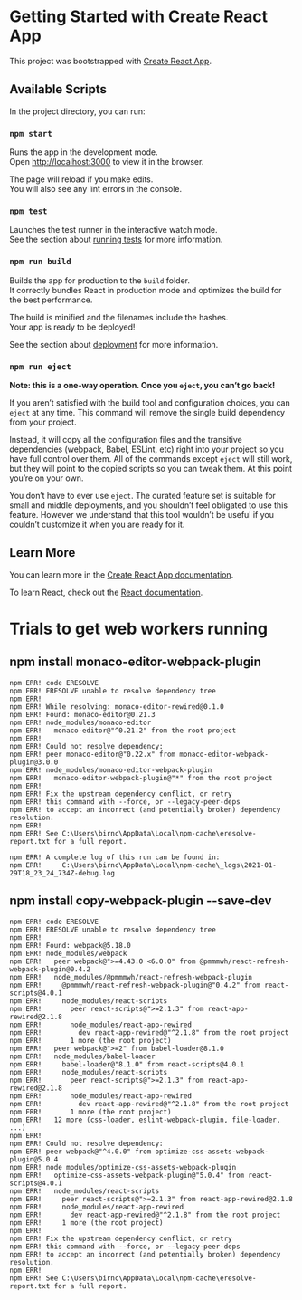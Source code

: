 # Getting Started with Create React App

This project was bootstrapped with [Create React App](https://github.com/facebook/create-react-app).

## Available Scripts

In the project directory, you can run:

### `npm start`

Runs the app in the development mode.\
Open [http://localhost:3000](http://localhost:3000) to view it in the browser.

The page will reload if you make edits.\
You will also see any lint errors in the console.

### `npm test`

Launches the test runner in the interactive watch mode.\
See the section about [running tests](https://facebook.github.io/create-react-app/docs/running-tests) for more information.

### `npm run build`

Builds the app for production to the `build` folder.\
It correctly bundles React in production mode and optimizes the build for the best performance.

The build is minified and the filenames include the hashes.\
Your app is ready to be deployed!

See the section about [deployment](https://facebook.github.io/create-react-app/docs/deployment) for more information.

### `npm run eject`

**Note: this is a one-way operation. Once you `eject`, you can’t go back!**

If you aren’t satisfied with the build tool and configuration choices, you can `eject` at any time. This command will remove the single build dependency from your project.

Instead, it will copy all the configuration files and the transitive dependencies (webpack, Babel, ESLint, etc) right into your project so you have full control over them. All of the commands except `eject` will still work, but they will point to the copied scripts so you can tweak them. At this point you’re on your own.

You don’t have to ever use `eject`. The curated feature set is suitable for small and middle deployments, and you shouldn’t feel obligated to use this feature. However we understand that this tool wouldn’t be useful if you couldn’t customize it when you are ready for it.

## Learn More

You can learn more in the [Create React App documentation](https://facebook.github.io/create-react-app/docs/getting-started).

To learn React, check out the [React documentation](https://reactjs.org/).

# Trials to get web workers running

## npm install monaco-editor-webpack-plugin

```terminal
npm ERR! code ERESOLVE
npm ERR! ERESOLVE unable to resolve dependency tree
npm ERR!
npm ERR! While resolving: monaco-editor-rewired@0.1.0
npm ERR! Found: monaco-editor@0.21.3
npm ERR! node_modules/monaco-editor
npm ERR!   monaco-editor@"^0.21.2" from the root project
npm ERR!
npm ERR! Could not resolve dependency:
npm ERR! peer monaco-editor@"0.22.x" from monaco-editor-webpack-plugin@3.0.0
npm ERR! node_modules/monaco-editor-webpack-plugin
npm ERR!   monaco-editor-webpack-plugin@"*" from the root project
npm ERR!
npm ERR! Fix the upstream dependency conflict, or retry
npm ERR! this command with --force, or --legacy-peer-deps
npm ERR! to accept an incorrect (and potentially broken) dependency resolution.
npm ERR!
npm ERR! See C:\Users\birnc\AppData\Local\npm-cache\eresolve-report.txt for a full report.

npm ERR! A complete log of this run can be found in:
npm ERR!     C:\Users\birnc\AppData\Local\npm-cache\_logs\2021-01-29T18_23_24_734Z-debug.log
```

## npm install copy-webpack-plugin --save-dev

```terminal
npm ERR! code ERESOLVE
npm ERR! ERESOLVE unable to resolve dependency tree
npm ERR!
npm ERR! Found: webpack@5.18.0
npm ERR! node_modules/webpack
npm ERR!   peer webpack@">=4.43.0 <6.0.0" from @pmmmwh/react-refresh-webpack-plugin@0.4.2
npm ERR!   node_modules/@pmmmwh/react-refresh-webpack-plugin
npm ERR!     @pmmmwh/react-refresh-webpack-plugin@"0.4.2" from react-scripts@4.0.1
npm ERR!     node_modules/react-scripts
npm ERR!       peer react-scripts@">=2.1.3" from react-app-rewired@2.1.8
npm ERR!       node_modules/react-app-rewired
npm ERR!         dev react-app-rewired@"^2.1.8" from the root project
npm ERR!       1 more (the root project)
npm ERR!   peer webpack@">=2" from babel-loader@8.1.0
npm ERR!   node_modules/babel-loader
npm ERR!     babel-loader@"8.1.0" from react-scripts@4.0.1
npm ERR!     node_modules/react-scripts
npm ERR!       peer react-scripts@">=2.1.3" from react-app-rewired@2.1.8
npm ERR!       node_modules/react-app-rewired
npm ERR!         dev react-app-rewired@"^2.1.8" from the root project
npm ERR!       1 more (the root project)
npm ERR!   12 more (css-loader, eslint-webpack-plugin, file-loader, ...)
npm ERR!
npm ERR! Could not resolve dependency:
npm ERR! peer webpack@"^4.0.0" from optimize-css-assets-webpack-plugin@5.0.4
npm ERR! node_modules/optimize-css-assets-webpack-plugin
npm ERR!   optimize-css-assets-webpack-plugin@"5.0.4" from react-scripts@4.0.1
npm ERR!   node_modules/react-scripts
npm ERR!     peer react-scripts@">=2.1.3" from react-app-rewired@2.1.8
npm ERR!     node_modules/react-app-rewired
npm ERR!       dev react-app-rewired@"^2.1.8" from the root project
npm ERR!     1 more (the root project)
npm ERR!
npm ERR! Fix the upstream dependency conflict, or retry
npm ERR! this command with --force, or --legacy-peer-deps
npm ERR! to accept an incorrect (and potentially broken) dependency resolution.
npm ERR!
npm ERR! See C:\Users\birnc\AppData\Local\npm-cache\eresolve-report.txt for a full report.
```
